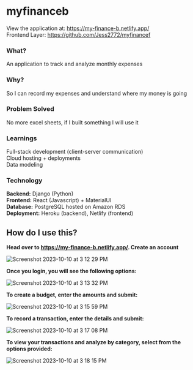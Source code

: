 # myfinanceb
View the application at: https://my-finance-b.netlify.app/ <br>
Frontend Layer: https://github.com/Jess2772/myfinancef
### What? 
An application to track and analyze monthly expenses
### Why?
So I can record my expenses and understand where my money is going
### Problem Solved
No more excel sheets, if I built something I will use it
### Learnings
Full-stack development (client-server communication) <br>
Cloud hosting + deployments <br>
Data modeling
### Technology
**Backend:** Django (Python)
<br>
**Frontend:** React (Javascript) + MaterialUI
<br>
**Database:** PostgreSQL hosted on Amazon RDS
<br>
**Deployment:** Heroku (backend), Netlify (frontend)
<br>

## How do I use this?
**Head over to https://my-finance-b.netlify.app/. Create an account**

![Screenshot 2023-10-10 at 3 12 29 PM](https://github.com/Jess2772/myfinanceb/assets/53070256/4aabf091-468a-4314-85f8-5f894142aa81)

**Once you login, you will see the following options:**

![Screenshot 2023-10-10 at 3 13 32 PM](https://github.com/Jess2772/myfinanceb/assets/53070256/8764c178-1178-429e-b2ea-640004a2de04)

**To create a budget, enter the amounts and submit:**

![Screenshot 2023-10-10 at 3 15 59 PM](https://github.com/Jess2772/myfinanceb/assets/53070256/bc0ef312-ad39-47a6-8ca6-8eb635161e40)

**To record a transaction, enter the details and submit:**

![Screenshot 2023-10-10 at 3 17 08 PM](https://github.com/Jess2772/myfinanceb/assets/53070256/72927dbf-5158-4a41-bfa0-8687718c17d2)

**To view your transactions and analyze by category, select from the options provided:**

![Screenshot 2023-10-10 at 3 18 15 PM](https://github.com/Jess2772/myfinanceb/assets/53070256/0285c2bb-3fc0-4c6b-a331-a19605dbe0fb)
